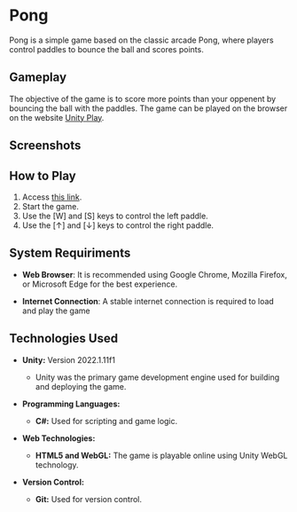 # Pong 

Pong is a simple game based on the classic arcade Pong, where players control paddles to bounce the ball and scores points.

## Gameplay

The objective of the game is to score more points than your oppenent by bouncing the ball with the paddles. The game can be played on the browser on the website [Unity Play](https://play.unity.com/mg/other/webgl-builds-383331).

## Screenshots

<!--  -->

## How to Play

1. Access [this link](https://play.unity.com/mg/other/webgl-builds-383331).
2. Start the game.
3. Use the [W] and [S] keys to control the left paddle. 
4. Use the [↑] and [↓] keys to control the right paddle.

## System Requiriments

- **Web Browser**: It is recommended using Google Chrome, Mozilla Firefox, or Microsoft Edge for the best experience.

- **Internet Connection**: A stable internet connection is required to load and play the game

## Technologies Used

- **Unity:** Version 2022.1.11f1
  - Unity was the primary game development engine used for building and deploying the game.

- **Programming Languages:**
  - **C#:** Used for scripting and game logic.

- **Web Technologies:**
  - **HTML5 and WebGL:** The game is playable online using Unity WebGL technology.

- **Version Control:**
  - **Git:** Used for version control.

